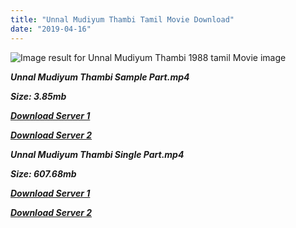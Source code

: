 ```yaml
---
title: "Unnal Mudiyum Thambi Tamil Movie Download"
date: "2019-04-16"
---
```


![Image result for Unnal Mudiyum Thambi 1988 tamil Movie image](https://rukminim1.flixcart.com/image/832/832/av-media/movies/q/z/k/unnal-mudiyum-thambi-original-imadbyztmbp4ttsd.jpeg?q=70)

**_Unnal Mudiyum Thambi Sample Part.mp4_**

**_Size: 3.85mb_**

**_[Download Server 1](http://b4.wetransfer.vip/files/{001906e6a029aa7b73d4a7534ffe44de21d3d443868dbd2fabdf209edab59abd}20Actor{001906e6a029aa7b73d4a7534ffe44de21d3d443868dbd2fabdf209edab59abd}20Hits{001906e6a029aa7b73d4a7534ffe44de21d3d443868dbd2fabdf209edab59abd}20Collection/Kamal{001906e6a029aa7b73d4a7534ffe44de21d3d443868dbd2fabdf209edab59abd}20Haasan{001906e6a029aa7b73d4a7534ffe44de21d3d443868dbd2fabdf209edab59abd}20Movies{001906e6a029aa7b73d4a7534ffe44de21d3d443868dbd2fabdf209edab59abd}20Collection/Kamal{001906e6a029aa7b73d4a7534ffe44de21d3d443868dbd2fabdf209edab59abd}20Haasan{001906e6a029aa7b73d4a7534ffe44de21d3d443868dbd2fabdf209edab59abd}20Classic{001906e6a029aa7b73d4a7534ffe44de21d3d443868dbd2fabdf209edab59abd}20Movies{001906e6a029aa7b73d4a7534ffe44de21d3d443868dbd2fabdf209edab59abd}20Collections/Unnal{001906e6a029aa7b73d4a7534ffe44de21d3d443868dbd2fabdf209edab59abd}20Mudiyum{001906e6a029aa7b73d4a7534ffe44de21d3d443868dbd2fabdf209edab59abd}20Thambi{001906e6a029aa7b73d4a7534ffe44de21d3d443868dbd2fabdf209edab59abd}20(1988)/Unnal{001906e6a029aa7b73d4a7534ffe44de21d3d443868dbd2fabdf209edab59abd}20Mudiyum{001906e6a029aa7b73d4a7534ffe44de21d3d443868dbd2fabdf209edab59abd}20Thambi{001906e6a029aa7b73d4a7534ffe44de21d3d443868dbd2fabdf209edab59abd}20{001906e6a029aa7b73d4a7534ffe44de21d3d443868dbd2fabdf209edab59abd}20Sample{001906e6a029aa7b73d4a7534ffe44de21d3d443868dbd2fabdf209edab59abd}20HD.mp4)_**

**_[Download Server 2](http://b4.wetransfer.vip/files/{001906e6a029aa7b73d4a7534ffe44de21d3d443868dbd2fabdf209edab59abd}20Actor{001906e6a029aa7b73d4a7534ffe44de21d3d443868dbd2fabdf209edab59abd}20Hits{001906e6a029aa7b73d4a7534ffe44de21d3d443868dbd2fabdf209edab59abd}20Collection/Kamal{001906e6a029aa7b73d4a7534ffe44de21d3d443868dbd2fabdf209edab59abd}20Haasan{001906e6a029aa7b73d4a7534ffe44de21d3d443868dbd2fabdf209edab59abd}20Movies{001906e6a029aa7b73d4a7534ffe44de21d3d443868dbd2fabdf209edab59abd}20Collection/Kamal{001906e6a029aa7b73d4a7534ffe44de21d3d443868dbd2fabdf209edab59abd}20Haasan{001906e6a029aa7b73d4a7534ffe44de21d3d443868dbd2fabdf209edab59abd}20Classic{001906e6a029aa7b73d4a7534ffe44de21d3d443868dbd2fabdf209edab59abd}20Movies{001906e6a029aa7b73d4a7534ffe44de21d3d443868dbd2fabdf209edab59abd}20Collections/Unnal{001906e6a029aa7b73d4a7534ffe44de21d3d443868dbd2fabdf209edab59abd}20Mudiyum{001906e6a029aa7b73d4a7534ffe44de21d3d443868dbd2fabdf209edab59abd}20Thambi{001906e6a029aa7b73d4a7534ffe44de21d3d443868dbd2fabdf209edab59abd}20(1988)/Unnal{001906e6a029aa7b73d4a7534ffe44de21d3d443868dbd2fabdf209edab59abd}20Mudiyum{001906e6a029aa7b73d4a7534ffe44de21d3d443868dbd2fabdf209edab59abd}20Thambi{001906e6a029aa7b73d4a7534ffe44de21d3d443868dbd2fabdf209edab59abd}20{001906e6a029aa7b73d4a7534ffe44de21d3d443868dbd2fabdf209edab59abd}20Sample{001906e6a029aa7b73d4a7534ffe44de21d3d443868dbd2fabdf209edab59abd}20HD.mp4)_**

**_Unnal Mudiyum Thambi Single Part.mp4_**

**_Size: 607.68mb_**

**_[Download Server 1](http://b4.wetransfer.vip/files/{001906e6a029aa7b73d4a7534ffe44de21d3d443868dbd2fabdf209edab59abd}20Actor{001906e6a029aa7b73d4a7534ffe44de21d3d443868dbd2fabdf209edab59abd}20Hits{001906e6a029aa7b73d4a7534ffe44de21d3d443868dbd2fabdf209edab59abd}20Collection/Kamal{001906e6a029aa7b73d4a7534ffe44de21d3d443868dbd2fabdf209edab59abd}20Haasan{001906e6a029aa7b73d4a7534ffe44de21d3d443868dbd2fabdf209edab59abd}20Movies{001906e6a029aa7b73d4a7534ffe44de21d3d443868dbd2fabdf209edab59abd}20Collection/Kamal{001906e6a029aa7b73d4a7534ffe44de21d3d443868dbd2fabdf209edab59abd}20Haasan{001906e6a029aa7b73d4a7534ffe44de21d3d443868dbd2fabdf209edab59abd}20Classic{001906e6a029aa7b73d4a7534ffe44de21d3d443868dbd2fabdf209edab59abd}20Movies{001906e6a029aa7b73d4a7534ffe44de21d3d443868dbd2fabdf209edab59abd}20Collections/Unnal{001906e6a029aa7b73d4a7534ffe44de21d3d443868dbd2fabdf209edab59abd}20Mudiyum{001906e6a029aa7b73d4a7534ffe44de21d3d443868dbd2fabdf209edab59abd}20Thambi{001906e6a029aa7b73d4a7534ffe44de21d3d443868dbd2fabdf209edab59abd}20(1988)/Unnal{001906e6a029aa7b73d4a7534ffe44de21d3d443868dbd2fabdf209edab59abd}20Mudiyum{001906e6a029aa7b73d4a7534ffe44de21d3d443868dbd2fabdf209edab59abd}20Thambi{001906e6a029aa7b73d4a7534ffe44de21d3d443868dbd2fabdf209edab59abd}20{001906e6a029aa7b73d4a7534ffe44de21d3d443868dbd2fabdf209edab59abd}20Single{001906e6a029aa7b73d4a7534ffe44de21d3d443868dbd2fabdf209edab59abd}20Part{001906e6a029aa7b73d4a7534ffe44de21d3d443868dbd2fabdf209edab59abd}20HD.mp4)_**

**_[Download Server 2](http://b4.wetransfer.vip/files/{001906e6a029aa7b73d4a7534ffe44de21d3d443868dbd2fabdf209edab59abd}20Actor{001906e6a029aa7b73d4a7534ffe44de21d3d443868dbd2fabdf209edab59abd}20Hits{001906e6a029aa7b73d4a7534ffe44de21d3d443868dbd2fabdf209edab59abd}20Collection/Kamal{001906e6a029aa7b73d4a7534ffe44de21d3d443868dbd2fabdf209edab59abd}20Haasan{001906e6a029aa7b73d4a7534ffe44de21d3d443868dbd2fabdf209edab59abd}20Movies{001906e6a029aa7b73d4a7534ffe44de21d3d443868dbd2fabdf209edab59abd}20Collection/Kamal{001906e6a029aa7b73d4a7534ffe44de21d3d443868dbd2fabdf209edab59abd}20Haasan{001906e6a029aa7b73d4a7534ffe44de21d3d443868dbd2fabdf209edab59abd}20Classic{001906e6a029aa7b73d4a7534ffe44de21d3d443868dbd2fabdf209edab59abd}20Movies{001906e6a029aa7b73d4a7534ffe44de21d3d443868dbd2fabdf209edab59abd}20Collections/Unnal{001906e6a029aa7b73d4a7534ffe44de21d3d443868dbd2fabdf209edab59abd}20Mudiyum{001906e6a029aa7b73d4a7534ffe44de21d3d443868dbd2fabdf209edab59abd}20Thambi{001906e6a029aa7b73d4a7534ffe44de21d3d443868dbd2fabdf209edab59abd}20(1988)/Unnal{001906e6a029aa7b73d4a7534ffe44de21d3d443868dbd2fabdf209edab59abd}20Mudiyum{001906e6a029aa7b73d4a7534ffe44de21d3d443868dbd2fabdf209edab59abd}20Thambi{001906e6a029aa7b73d4a7534ffe44de21d3d443868dbd2fabdf209edab59abd}20{001906e6a029aa7b73d4a7534ffe44de21d3d443868dbd2fabdf209edab59abd}20Single{001906e6a029aa7b73d4a7534ffe44de21d3d443868dbd2fabdf209edab59abd}20Part{001906e6a029aa7b73d4a7534ffe44de21d3d443868dbd2fabdf209edab59abd}20HD.mp4)_**
